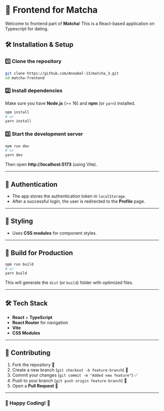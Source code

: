# 🚀 Frontend for Matcha

Welcome to frontend part of **Matcha**! This is a React-based application on Typescript for dating.


## 🛠️ **Installation & Setup**

### 1️⃣ **Clone the repository**
```sh
git clone https://github.com/Annabel-13/matcha_3.git
cd matcha-frontend
```

### 2️⃣ **Install dependencies**
Make sure you have **Node.js** (>= 16) and **npm** (or `yarn`) installed.
```sh
npm install
# or
yarn install
```

### 3️⃣ **Start the development server**
```sh
npm run dev
# or
yarn dev
```
Then open **http://localhost:5173** (using Vite).

---

## 🔑 **Authentication**
- The app stores the authentication token in `localStorage`.
- After a successful login, the user is redirected to the **Profile** page.

---

## 🎨 **Styling**
- Uses **CSS modules** for component styles.


---

## 📆 **Build for Production**
```sh
npm run build
# or
yarn build
```
This will generate the `dist` (or `build`) folder with optimized files.

---

## 🛠️ **Tech Stack**
- **React** + **TypeScript**
- **React Router** for navigation
- **Vite** 
- **CSS Modules**

---

## 💌 **Contributing**
1. Fork the repository 🍴
2. Create a new branch (`git checkout -b feature-branch`) 🌿
3. Commit your changes (`git commit -m "Added new feature"`) ✅
4. Push to your branch (`git push origin feature-branch`) 🚀
5. Open a **Pull Request** 🎉

---


### 🎉 Happy Coding! 🚀
